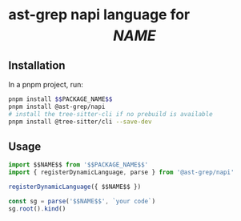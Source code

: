 # ast-grep napi language for $$NAME$$

## Installation

In a pnpm project, run:

```bash
pnpm install $$PACKAGE_NAME$$
pnpm install @ast-grep/napi
# install the tree-sitter-cli if no prebuild is available
pnpm install @tree-sitter/cli --save-dev
```

## Usage

```js
import $$NAME$$ from '$$PACKAGE_NAME$$'
import { registerDynamicLanguage, parse } from '@ast-grep/napi'

registerDynamicLanguage({ $$NAME$$ })

const sg = parse('$$NAME$$', `your code`)
sg.root().kind()
```
